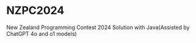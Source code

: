# NZPC2024
New Zealand Programming Contest 2024 Solution with Java(Assisted by ChatGPT 4o and o1 models)